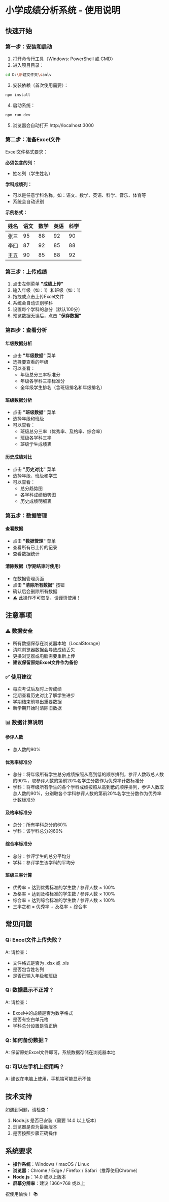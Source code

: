 # 小学成绩分析系统 - 使用说明

## 快速开始

### 第一步：安装和启动

1. 打开命令行工具（Windows: PowerShell 或 CMD）
2. 进入项目目录：
```bash
cd D:\新建文件夹\sanlv
```

3. 安装依赖（首次使用需要）：
```bash
npm install
```

4. 启动系统：
```bash
npm run dev
```

5. 浏览器会自动打开 http://localhost:3000

### 第二步：准备Excel文件

Excel文件格式要求：

**必须包含的列：**
- 姓名列（学生姓名）

**学科成绩列：**
- 可以是任意学科名称，如：语文、数学、英语、科学、音乐、体育等
- 系统会自动识别

**示例格式：**

| 姓名 | 语文 | 数学 | 英语 | 科学 |
|------|------|------|------|------|
| 张三 | 95   | 88   | 92   | 90   |
| 李四 | 87   | 92   | 85   | 88   |
| 王五 | 90   | 85   | 88   | 92   |

### 第三步：上传成绩

1. 点击左侧菜单 **"成绩上传"**
2. 输入年级（如：1）和班级（如：1）
3. 拖拽或点击上传Excel文件
4. 系统会自动识别学科
5. 设置每个学科的总分（默认100分）
6. 预览数据无误后，点击 **"保存数据"**

### 第四步：查看分析

#### 年级数据分析
- 点击 **"年级数据"** 菜单
- 选择要查看的年级
- 可以查看：
  - 年级总分三率标准分
  - 年级各学科三率标准分
  - 全年级学生排名（含班级排名和年级排名）

#### 班级数据分析
- 点击 **"班级数据"** 菜单
- 选择年级和班级
- 可以查看：
  - 班级总分三率（优秀率、及格率、综合率）
  - 班级各学科三率
  - 班级学生成绩表

#### 历史成绩对比
- 点击 **"历史对比"** 菜单
- 选择年级、班级和学生
- 可以查看：
  - 总分趋势图
  - 各学科成绩趋势图
  - 历史成绩明细表

### 第五步：数据管理

#### 查看数据
- 点击 **"数据管理"** 菜单
- 查看所有已上传的记录
- 查看数据统计

#### 清除数据（学期结束时使用）
- 在数据管理页面
- 点击 **"清除所有数据"** 按钮
- 确认后会删除所有数据
- ⚠️ 此操作不可恢复，请谨慎使用！

## 注意事项

### ⚠️ 数据安全
- 所有数据保存在浏览器本地（LocalStorage）
- 清除浏览器数据会导致成绩丢失
- 更换浏览器或电脑需要重新上传
- **建议保留原始Excel文件作为备份**

### ✅ 使用建议
- 每次考试后及时上传成绩
- 定期查看历史对比了解学生进步
- 学期结束前导出重要数据
- 新学期开始时清除旧数据

### 📊 数据计算说明

#### 参评人数
- 总人数的90%

#### 优秀率标准分
- 总分：将年级所有学生总分成绩按照从高到低的顺序排列，参评人数取总人数的90%，取参评人数的第前20%名学生分数作为优秀率计数标准分
- 学科：将年级所有学生的各个学科成绩按照从高到低的顺序排列，参评人数取总人数的90%，分别取各个学科参评人数的第前20%名学生分数作为优秀率计数标准分

#### 及格率标准分
- 总分：所有学科总分的60%
- 学科：该学科总分的60%

#### 综合率标准分
- 总分：参评学生的总分平均分
- 学科：参评学生该学科的平均分

#### 班级三率计算
- 优秀率 = 达到优秀标准的学生数 / 参评人数 × 100%
- 及格率 = 达到及格标准的学生数 / 参评人数 × 100%
- 综合率 = 达到综合标准的学生数 / 参评人数 × 100%
- 三率之和 = 优秀率 + 及格率 + 综合率

## 常见问题

### Q: Excel文件上传失败？
A: 请检查：
- 文件格式是否为 .xlsx 或 .xls
- 是否包含姓名列
- 是否已输入年级和班级

### Q: 数据显示不正常？
A: 请检查：
- Excel中的成绩是否为数字格式
- 是否有空白单元格
- 学科总分设置是否正确

### Q: 如何备份数据？
A: 保留原始Excel文件即可，系统数据存储在浏览器本地

### Q: 可以在手机上使用吗？
A: 建议在电脑上使用，手机端可能显示不佳

## 技术支持

如遇到问题，请检查：
1. Node.js 是否已安装（需要 14.0 以上版本）
2. 浏览器是否为最新版本
3. 是否按照步骤正确操作

## 系统要求

- **操作系统**：Windows / macOS / Linux
- **浏览器**：Chrome / Edge / Firefox / Safari（推荐使用Chrome）
- **Node.js**：14.0 或以上版本
- **屏幕分辨率**：建议 1366×768 或以上

祝使用愉快！ 📚

